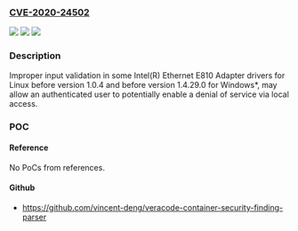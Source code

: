 ### [CVE-2020-24502](https://cve.mitre.org/cgi-bin/cvename.cgi?name=CVE-2020-24502)
![](https://img.shields.io/static/v1?label=Product&message=Intel(R)%20Ethernet%20E810%20Adapter%20drivers%20for%20Linux%20before%20version%201.0.4%20and&color=blue)
![](https://img.shields.io/static/v1?label=Version&message=n%2Fa&color=blue)
![](https://img.shields.io/static/v1?label=Vulnerability&message=denial%20of%20service&color=brighgreen)

### Description

Improper input validation in some Intel(R) Ethernet E810 Adapter drivers for Linux before version 1.0.4 and before version 1.4.29.0 for Windows*, may allow an authenticated user to potentially enable a denial of service via local access.

### POC

#### Reference
No PoCs from references.

#### Github
- https://github.com/vincent-deng/veracode-container-security-finding-parser

